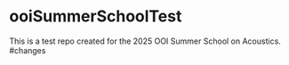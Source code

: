 # ooiSummerSchoolTest
This is a test repo created for the 2025 OOI Summer School on Acoustics.
#changes